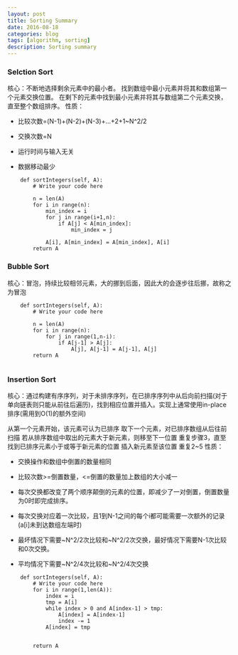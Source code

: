 ```yaml
---
layout: post
title: Sorting Summary
date: 2016-08-18
categories: blog
tags: [algorithm, sorting]
description: Sorting summary
---
```









### Selction Sort

核心：不断地选择剩余元素中的最小者。
找到数组中最小元素并将其和数组第一个元素交换位置。
在剩下的元素中找到最小元素并将其与数组第二个元素交换，直至整个数组排序。
性质：

* 比较次数=(N-1)+(N-2)+(N-3)+...+2+1~N^2/2
 
* 交换次数=N

* 运行时间与输入无关

* 数据移动最少

```
    def sortIntegers(self, A):
        # Write your code here

        n = len(A)
        for i in range(n):
            min_index = i
            for j in range(i+1,n):
                if A[j] < A[min_index]:
                    min_index = j
                   
            A[i], A[min_index] = A[min_index], A[i]
        return A

```

### Bubble Sort

核心：冒泡，持续比较相邻元素，大的挪到后面，因此大的会逐步往后挪，故称之为冒泡

```
    def sortIntegers(self, A):
        # Write your code here

        n = len(A)
        for i in range(n):
            for j in range(1,n-i):
                if A[j-1] > A[j]:
                    A[j], A[j-1] = A[j-1], A[j]
        return A
                
```

### Insertion Sort

核心：通过构建有序序列，对于未排序序列，在已排序序列中从后向前扫描(对于单向链表则只能从前往后遍历)，找到相应位置并插入。实现上通常使用in-place排序(需用到O(1)的额外空间)

从第一个元素开始，该元素可认为已排序
取下一个元素，对已排序数组从后往前扫描
若从排序数组中取出的元素大于新元素，则移至下一位置
重复步骤3，直至找到已排序元素小于或等于新元素的位置
插入新元素至该位置
重复2~5
性质：

* 交换操作和数组中倒置的数量相同

* 比较次数>=倒置数量，<=倒置的数量加上数组的大小减一

* 每次交换都改变了两个顺序颠倒的元素的位置，即减少了一对倒置，倒置数量为0时即完成排序。

* 每次交换对应着一次比较，且1到N-1之间的每个i都可能需要一次额外的记录(a[i]未到达数组左端时)

* 最坏情况下需要~N^2/2次比较和~N^2/2次交换，最好情况下需要N-1次比较和0次交换。

* 平均情况下需要~N^2/4次比较和~N^2/4次交换

```
    def sortIntegers(self, A):
        # Write your code here
        for i in range(1,len(A)):
            index = i
            tmp = A[i]
            while index > 0 and A[index-1] > tmp:
                A[index] = A[index-1]
                index -= 1
            A[index] = tmp


        return A
                
```
